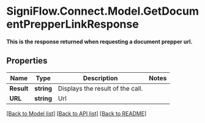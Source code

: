 # SigniFlow.Connect.Model.GetDocumentPrepperLinkResponse
#### This is the response returned when requesting a document prepper url.

## Properties

Name | Type | Description | Notes
------------ | ------------- | ------------- | -------------
**Result** | **string** | Displays the result of the call. | 
**URL** | **string** | Url | 

[[Back to Model list]](../README.md#documentation-for-models) [[Back to API list]](../README.md#documentation-for-api-endpoints) [[Back to README]](../README.md)

